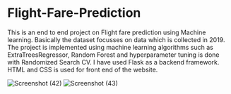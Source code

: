 # Flight-Fare-Prediction

This is an end to end project on Flight fare prediction using Machine learning. Basically the dataset focusses on data which is collected in 2019. The project is implemented using machine learning algorithms such as ExtraTreesRegressor, Random Forest and hyperparameter tuning is done with Randomized Search CV. I have used Flask as a backend framework. HTML and CSS is used for front end of the website. 

![Screenshot (42)](https://user-images.githubusercontent.com/93720274/195156648-9bbe03f1-eca2-43de-99ca-932636d5279b.png)
![Screenshot (43)](https://user-images.githubusercontent.com/93720274/195156684-85d91dc9-54bb-414b-ba5b-2f0d0aa60c24.png)
